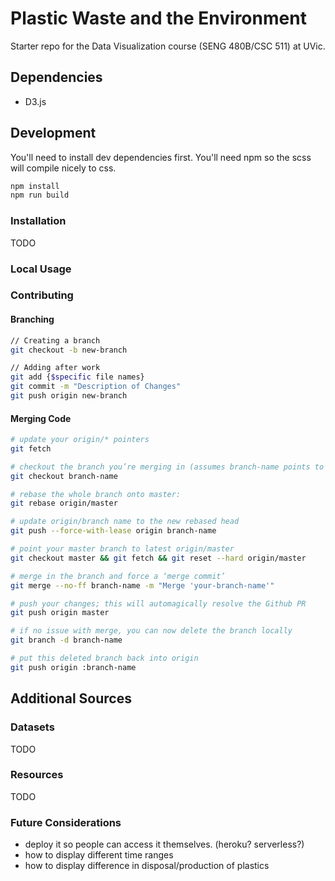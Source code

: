 # Plastic Waste and the Environment

Starter repo for the Data Visualization course (SENG 480B/CSC 511) at UVic. 

## Dependencies
- D3.js

## Development
You'll need to install dev dependencies first. You'll need npm so 
the scss will compile nicely to css.

```bash
npm install
npm run build
```

### Installation
TODO

### Local Usage

### Contributing

#### Branching
```bash
// Creating a branch
git checkout -b new-branch

// Adding after work
git add {$specific file names}
git commit -m "Description of Changes"
git push origin new-branch
```

#### Merging Code

```bash
# update your origin/* pointers
git fetch

# checkout the branch you’re merging in (assumes branch-name points to origin/branch-name)
git checkout branch-name

# rebase the whole branch onto master:
git rebase origin/master

# update origin/branch name to the new rebased head
git push --force-with-lease origin branch-name

# point your master branch to latest origin/master
git checkout master && git fetch && git reset --hard origin/master

# merge in the branch and force a ‘merge commit’
git merge --no-ff branch-name -m "Merge 'your-branch-name'"

# push your changes; this will automagically resolve the Github PR
git push origin master

# if no issue with merge, you can now delete the branch locally
git branch -d branch-name

# put this deleted branch back into origin
git push origin :branch-name
```



## Additional Sources

### Datasets
TODO

### Resources
TODO

### Future Considerations
- deploy it so people can access it themselves. (heroku? serverless?)
- how to display different time ranges
- how to display difference in disposal/production of plastics
